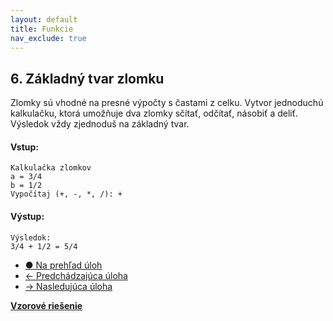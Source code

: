 ```yaml
---
layout: default
title: Funkcie
nav_exclude: true
---
```


## 6. Základný tvar zlomku
Zlomky sú vhodné na presné výpočty s častami z celku. Vytvor jednoduchú kalkulačku, ktorá umožňuje dva zlomky sčítať, odčítať, násobiť a deliť. Výsledok vždy zjednoduš na základný tvar.

#### Vstup:
```
Kalkulačka zlomkov
a = 3/4
b = 1/2
Vypočítaj (+, -, *, /): +
```

#### Výstup:
```
Výsledok:
3/4 + 1/2 = 5/4
```

- [&#9679; Na prehľad úloh](/zbierka-uloh.html)
- [&larr; Predchádzajúca úloha](/coding/beginner/7-chapter/5.html)
- [&rarr; Nasledujúca úloha](/coding/beginner/7-chapter/7.html)

[**Vzorové riešenie**](/coding/beginner/7-chapter/6-solve.html)
